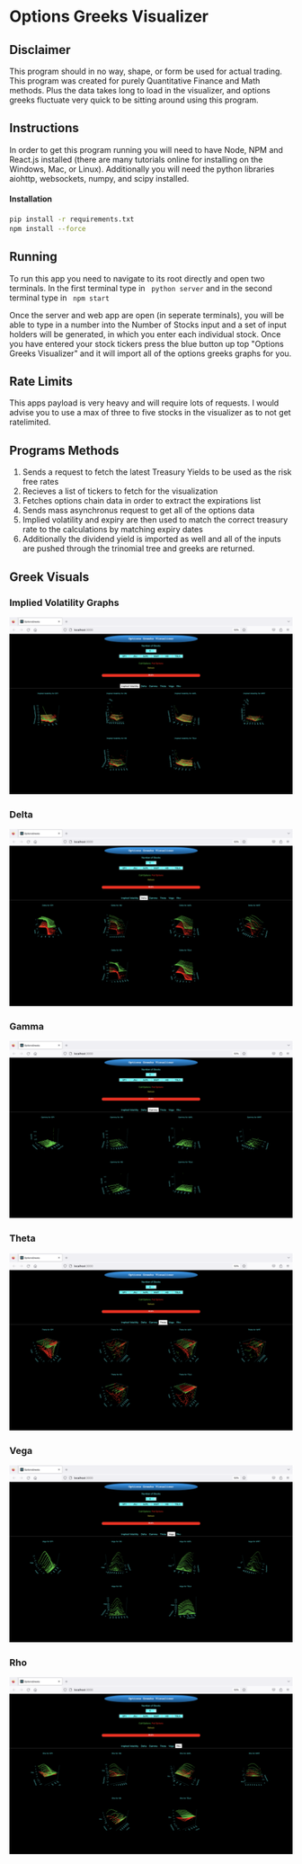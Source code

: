 # Options Greeks Visualizer

## Disclaimer
This program should in no way, shape, or form be used for actual trading. This program was created for purely Quantitative Finance and Math methods. Plus the data takes long to load in the visualizer, and options greeks fluctuate very quick to be sitting around using this program.

## Instructions
In order to get this program running you will need to have Node, NPM and React.js installed (there are many tutorials online for installing on the Windows, Mac, or Linux). Additionally you will need the python libraries aiohttp, websockets, numpy, and scipy installed.

#### Installation
```sh
pip install -r requirements.txt
npm install --force
```

## Running
To run this app you need to navigate to its root directly and open two terminals. In the first terminal type in ``` python server``` and in the second terminal type in ``` npm start```

Once the server and web app are open (in seperate terminals), you will be able to type in a number into the Number of Stocks input and a set of input holders will be generated, in which you enter each individual stock. Once you have entered your stock tickers press the blue button up top "Options Greeks Visualizer" and it will import all of the options greeks graphs for you.

## Rate Limits
This apps payload is very heavy and will require lots of requests. I would advise you to use a max of three to five stocks in the visualizer as to not get ratelimited.

## Programs Methods
1. Sends a request to fetch the latest Treasury Yields to be used as the risk free rates
2. Recieves a list of tickers to fetch for the visualization
3. Fetches options chain data in order to extract the expirations list
4. Sends mass asynchronus request to get all of the options data
5. Implied volatility and expiry are then used to match the correct treasury rate to the calculations by matching expiry dates
6. Additionally the dividend yield is imported as well and all of the inputs are pushed through the trinomial tree and greeks are returned.

## Greek Visuals

### Implied Volatility Graphs
![alt](https://github.com/mosharieff/OptionsGreeksVisualizer/blob/main/images/IV.png)

### Delta
![alt](https://github.com/mosharieff/OptionsGreeksVisualizer/blob/main/images/Delta.png)

### Gamma
![alt](https://github.com/mosharieff/OptionsGreeksVisualizer/blob/main/images/Gamma.png)

### Theta
![alt](https://github.com/mosharieff/OptionsGreeksVisualizer/blob/main/images/Theta.png)

### Vega
![alt](https://github.com/mosharieff/OptionsGreeksVisualizer/blob/main/images/Vega.png)

### Rho
![alt](https://github.com/mosharieff/OptionsGreeksVisualizer/blob/main/images/Rho.png)
